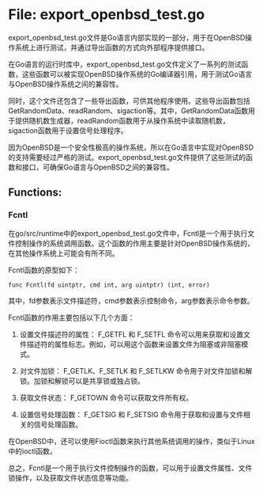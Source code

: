 # File: export_openbsd_test.go

export_openbsd_test.go文件是Go语言内部实现的一部分，用于在OpenBSD操作系统上进行测试，并通过导出函数的方式向外部程序提供接口。

在Go语言的运行时库中，export_openbsd_test.go文件定义了一系列的测试函数，这些函数可以被实现OpenBSD操作系统的Go编译器引用，用于测试Go语言与OpenBSD操作系统之间的兼容性。

同时，这个文件还包含了一些导出函数，可供其他程序使用。这些导出函数包括GetRandomData、readRandom、sigaction等。其中，GetRandomData函数用于提供随机数生成器，readRandom函数用于从操作系统中读取随机数，sigaction函数用于设置信号处理程序。

因为OpenBSD是一个安全性极高的操作系统，所以在Go语言中实现对OpenBSD的支持需要经过严格的测试。export_openbsd_test.go文件提供了这些测试的函数和接口，可确保Go语言与OpenBSD之间的兼容性。

## Functions:

### Fcntl

在go/src/runtime中的export_openbsd_test.go文件中，Fcntl是一个用于执行文件控制操作的系统调用函数。这个函数的作用主要是针对OpenBSD操作系统的，在其他操作系统上可能会有所不同。

Fcntl函数的原型如下：

```
func Fcntl(fd uintptr, cmd int, arg uintptr) (int, error)
```

其中，fd参数表示文件描述符，cmd参数表示控制命令，arg参数表示命令参数。

Fcntl函数的作用主要包括以下几个方面：

1. 设置文件描述符的属性：
F_GETFL 和 F_SETFL 命令可以用来获取和设置文件描述符的属性标志。例如，可以用这个函数来设置文件为阻塞或非阻塞模式。

2. 对文件加锁：
F_GETLK、F_SETLK 和 F_SETLKW 命令用于对文件加锁和解锁。加锁和解锁可以是共享锁或独占锁。

3. 获取文件状态：
F_GETOWN 命令可以获取文件所有权。

4. 设置信号处理函数：
F_GETSIG 和 F_SETSIG 命令用于获取和设置与文件相关的信号处理函数。

在OpenBSD中，还可以使用Fioctl函数来执行其他系统调用的操作，类似于Linux中的ioctl函数。

总之，Fcntl是一个用于执行文件控制操作的函数，可以用于设置文件属性、文件锁操作，以及获取文件状态信息等功能。



